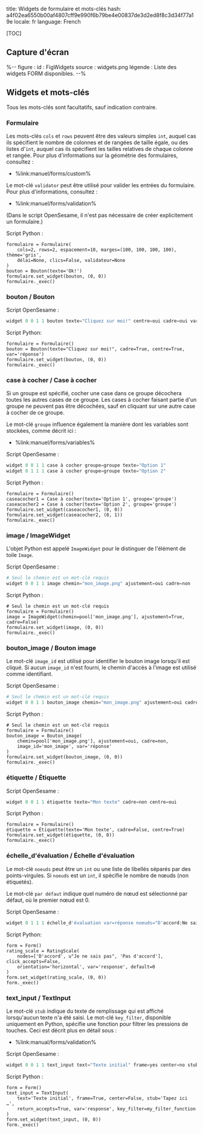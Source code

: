 title: Widgets de formulaire et mots-clés
hash: a4f02ea6550b00af4807cff9e990f6b79be4e00837de3d2ed8f8c3d34f77a19e
locale: fr
language: French


[TOC]


## Capture d'écran

%--
figure :
 id : FigWidgets
 source : widgets.png
 légende : Liste des widgets FORM disponibles.
--%


## Widgets et mots-clés

Tous les mots-clés sont facultatifs, sauf indication contraire.

### Formulaire

Les mots-clés `cols` et `rows` peuvent être des valeurs simples `int`, auquel cas ils spécifient le nombre de colonnes et de rangées de taille égale, ou des listes d'`int`, auquel cas ils spécifient les tailles relatives de chaque colonne et rangée. Pour plus d'informations sur la géométrie des formulaires, consultez :

- %link:manuel/forms/custom%

Le mot-clé `validator` peut être utilisé pour valider les entrées du formulaire. Pour plus d'informations, consultez :

- %link:manuel/forms/validation%

(Dans le script OpenSesame, il n'est pas nécessaire de créer explicitement un formulaire.)

Script Python :

~~~ .python
formulaire = Formulaire(
    cols=2, rows=2, espacement=10, marges=(100, 100, 100, 100), thème='gris',
    délai=None, clics=False, validateur=None
)
bouton = Bouton(texte='Ok!')
formulaire.set_widget(bouton, (0, 0))
formulaire._exec()
~~~


### bouton / Bouton

Script OpenSesame :

~~~python
widget 0 0 1 1 bouton texte="Cliquez sur moi!" centre=oui cadre=oui var=réponse
~~~

Script Python:

~~~ .python
formulaire = Formulaire()
bouton = Bouton(texte="Cliquez sur moi!", cadre=True, centre=True, var='réponse')
formulaire.set_widget(bouton, (0, 0))
formulaire._exec()
~~~


### case à cocher / Case à cocher

Si un groupe est spécifié, cocher une case dans ce groupe décochera toutes les autres cases de ce groupe. Les cases à cocher faisant partie d'un groupe ne peuvent pas être décochées, sauf en cliquant sur une autre case à cocher de ce groupe.

Le mot-clé `groupe` influence également la manière dont les variables sont stockées, comme décrit ici :

- %link:manuel/forms/variables%

Script OpenSesame :

~~~python
widget 0 0 1 1 case à cocher groupe=groupe texte="Option 1"
widget 0 1 1 1 case à cocher groupe=groupe texte="Option 2"
~~~

Script Python :

~~~ .python
formulaire = Formulaire()
caseacocher1 = Case à cocher(texte='Option 1', groupe='groupe')
caseacocher2 = Case à cocher(texte='Option 2', groupe='groupe')
formulaire.set_widget(caseacocher1, (0, 0))
formulaire.set_widget(caseacocher2, (0, 1))
formulaire._exec()
~~~


### image / ImageWidget

L'objet Python est appelé `ImageWidget` pour le distinguer de l'élément de toile `Image`.

Script OpenSesame :

~~~python
# Seul le chemin est un mot-clé requis
widget 0 0 1 1 image chemin="mon_image.png" ajustement=oui cadre=non
~~~

Script Python :

~~~ .python
# Seul le chemin est un mot-clé requis
formulaire = Formulaire()
image = ImageWidget(chemin=pool['mon_image.png'], ajustement=True, cadre=False)
formulaire.set_widget(image, (0, 0))
formulaire._exec()
~~~


### bouton_image / Bouton image

Le mot-clé `image_id` est utilisé pour identifier le bouton image lorsqu'il est cliqué. Si aucun `image_id` n'est fourni, le chemin d'accès à l'image est utilisé comme identifiant.

Script OpenSesame :

~~~python
# Seul le chemin est un mot-clé requis
widget 0 0 1 1 bouton_image chemin="mon_image.png" ajustement=oui cadre=non image_id=mon_image var=réponse
~~~

Script Python :

~~~ .python
# Seul le chemin est un mot-clé requis
formulaire = Formulaire()
bouton_image = Bouton_image(
    chemin=pool['mon_image.png'], ajustement=oui, cadre=non,
    image_id='mon_image', var='réponse'
)
formulaire.set_widget(bouton_image, (0, 0))
formulaire._exec()
~~~


### étiquette / Étiquette

Script OpenSesame :

~~~python
widget 0 0 1 1 étiquette texte="Mon texte" cadre=non centre=oui
~~~

Script Python :

~~~ .python
formulaire = Formulaire()
étiquette = Étiquette(texte='Mon texte', cadre=False, centre=True)
formulaire.set_widget(étiquette, (0, 0))
formulaire._exec()
~~~


### échelle_d'évaluation / Échelle d'évaluation

Le mot-clé `noeuds` peut être un `int` ou une liste de libellés séparés par des points-virgules. Si `noeuds` est un `int`, il spécifie le nombre de nœuds (non étiquetés).

Le mot-clé `par défaut` indique quel numéro de nœud est sélectionné par défaut, où le premier nœud est 0.

Script OpenSesame :

~~~python
widget 0 1 1 1 échelle_d'évaluation var=réponse noeuds="D'accord;Ne sais pas;Désaccord" click_accepts=non orientation=horizontal var=réponse default=0
~~~

Script Python:

~~~ .python
form = Form()
rating_scale = RatingScale(
    nodes=['D'accord', u"Je ne sais pas", 'Pas d'accord'], click_accepts=False,
    orientation='horizontal', var='response', default=0
)
form.set_widget(rating_scale, (0, 0))
form._exec()
~~~


### text_input / TextInput

Le mot-clé `stub` indique du texte de remplissage qui est affiché lorsqu'aucun texte n'a été saisi. Le mot-clé `key_filter`, disponible uniquement en Python, spécifie une fonction pour filtrer les pressions de touches. Ceci est décrit plus en détail sous :

- %link:manual/forms/validation%

Script OpenSesame :

~~~python
widget 0 0 1 1 text_input text="Texte initial" frame=yes center=no stub="Tapez ici …" return_accepts=yes var=response
~~~

Script Python :

~~~ .python
form = Form()
text_input = TextInput(
    text='Texte initial', frame=True, center=False, stub='Tapez ici …',
    return_accepts=True, var='response', key_filter=my_filter_function
)
form.set_widget(text_input, (0, 0))
form._exec()
~~~